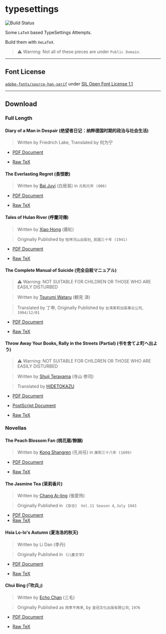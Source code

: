 # typesettings

![Build Status](https://github.com/yuetsin/typesettings/workflows/pdf%20build/badge.svg)

Some `LaTeX` based TypeSettings Attempts.

Build them with `XeLaTeX`.

> ⚠️ Warning: Not all of these pieces are under `Public Domain`.
---

## Font License

[`adobe-fonts/source-han-serif`](https://github.com/adobe-fonts/source-han-serif) under [SIL Open Font License 1.1](https://github.com/adobe-fonts/source-han-serif/blob/master/LICENSE.txt)

---
## Download

### Full Length

#### Diary of a Man in Despair (绝望者日记：纳粹德国时期的政治与社会生活)

> Written by Friedrich Lake, Translated by 何为宁

* [PDF Document](https://github.com/yuetsin/typesettings/raw/master/friedrich-lake/dist/diary-of-a-man-in-despair.pdf)

* [Raw TeX](https://github.com/yuetsin/typesettings/raw/master/friedrich-lake/tex/diary-of-a-man-in-despair.tex)

#### The Everlasting Regret (長恨歌)

> Written by [Bai Juyi](https://zh.wikipedia.org/zh/白居易) (白居易) in `元和元年 (806)`

* [PDF Document](https://github.com/yuetsin/typesettings/raw/master/bai-juyi/dist/the-everlasting-regret.pdf)

* [Raw TeX](https://github.com/yuetsin/typesettings/raw/master/bai-juyi/tex/the-everlasting-regret.tex)

#### Tales of Hulan River (呼蘭河傳)

> Written by [Xiao Hong](https://zh.wikipedia.org/wiki/萧红) (蕭紅)

> Originally Published by `桂林河山出版社`, `民國三十年 (1941)`

* [PDF Document](https://github.com/yuetsin/typesettings/raw/master/xiao-hong/dist/tales-of-hulan-river.pdf)

* [Raw TeX](https://github.com/yuetsin/typesettings/raw/master/xiao-hong/tex/tales-of-hulan-river.tex)

#### The Complete Manual of Suicide (完全自殺マニュアル)

> ⚠️ Warning: NOT SUITABLE FOR CHILDREN OR THOSE WHO ARE EASILY DISTURBED

> Written by [Tsurumi Wataru](https://ja.wikipedia.org/wiki/鶴見済) (鶴見 済)

> Translated by 丁申, Originally Published by `台湾茉莉出版事业公司`, `1994/12/01`

* [PDF Document](https://github.com/yuetsin/typesettings/raw/master/tsurumi-wataru/dist/the-complete-manual-of-suicide.pdf)

* [Raw TeX](https://github.com/yuetsin/typesettings/raw/master/tsurumi-wataru/tex/the-complete-manual-of-suicide.tex)

#### Throw Away Your Books, Rally in the Streets (Partial) (书を舍てよ町へ出よう)

> ⚠️ Warning: NOT SUITABLE FOR CHILDREN OR THOSE WHO ARE EASILY DISTURBED

> Written by [Shuji Terayama](https://ja.wikipedia.org/wiki/寺山修司) (寺山 修司)

> Translated by [HIDETOKAZU](https://www.douban.com/people/HIDETOKAZU/)

* [PDF Document](https://github.com/yuetsin/typesettings/raw/master/shuji-terayama/dist/death-related-notes.pdf)

* [PostScript Document](https://github.com/yuetsin/typesettings/raw/master/shuji-terayama/dist/death-related-notes.ps)

* [Raw TeX](https://github.com/yuetsin/typesettings/raw/master/shuji-terayama/tex/death-related-notes.tex)

### Novellas

#### The Peach Blossom Fan (桃花扇/餘韻)

> Written by [Kong Shangren](https://zh.wikipedia.org/zh/孔尚任) (孔尚任) in `康熙三十八年 (1699)`

* [PDF Document](https://github.com/yuetsin/typesettings/raw/master/kong-shangren/dist/the-peach-blossom-fan.pdf)

* [Raw TeX](https://github.com/yuetsin/typesettings/raw/master/kong-shangren/tex/the-peach-blossom-fan.tex)

#### The Jasmine Tea (茉莉香片)

> Written by [Chang Ai-ling](https://zh.wikipedia.org/wiki/張愛玲) (張愛玲)

> Originally Published in `《杂志》 Vol.11 Season 4`, `July 1943`

* [PDF Document](https://github.com/yuetsin/typesettings/raw/master/chang-ai-ling/dist/jasmine-tea.pdf)
* [Raw TeX](https://github.com/yuetsin/typesettings/raw/master/chang-ai-ling/tex/jasmine-tea.tex)

#### Hsia Lo-lo's Autumn (夏洛洛的秋天)

> Written by Li Dan (李丹)

> Originally Published in `《儿童文学》`

* [PDF Document](https://github.com/yuetsin/typesettings/raw/master/li-dan/dist/hsia-lo-lo-te-chiu-tien.pdf)

* [Raw TeX](https://github.com/yuetsin/typesettings/raw/master/li-dan/tex/hsia-lo-lo-te-chiu-tien.tex)

#### Chui Bing (「吹兵」)

> Written by [Echo Chan](https://zh.wikipedia.org/wiki/三毛_(作家)) (三毛)

> Originally Published as `雨季不再来`, by `皇冠文化出版有限公司`, `1976`

* [PDF Document](https://github.com/yuetsin/typesettings/raw/master/echo-chan/dist/chui-bing.pdf)

* [Raw TeX](https://github.com/yuetsin/typesettings/raw/master/echo-chan/tex/chui-bing.tex)

